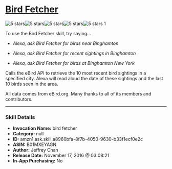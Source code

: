 # [Bird Fetcher](http://alexa.amazon.com/#skills/amzn1.ask.skill.a8960bfa-8f7b-4050-9630-b33f1ecf0e2c)
![5 stars](../../images/ic_star_black_18dp_1x.png)![5 stars](../../images/ic_star_black_18dp_1x.png)![5 stars](../../images/ic_star_black_18dp_1x.png)![5 stars](../../images/ic_star_black_18dp_1x.png)![5 stars](../../images/ic_star_black_18dp_1x.png) 1

To use the Bird Fetcher skill, try saying...

* *Alexa, ask Bird Fetcher for birds near Binghamton*

* *Alexa, ask Bird Fetcher for recent sightings in Binghamton*

* *Alexa, ask Bird Fetcher for birds at Binghamton New York*

Calls the eBird API to retrieve the 10 most recent bird sightings in a specified city. Alexa will read aloud the date of these sightings and the last 10 birds seen in the area.

All data comes from eBird.org. Many thanks to all of its members and contributors.

***

### Skill Details

* **Invocation Name:** bird fetcher
* **Category:** null
* **ID:** amzn1.ask.skill.a8960bfa-8f7b-4050-9630-b33f1ecf0e2c
* **ASIN:** B01MXEYAGN
* **Author:** Jeffrey Chan
* **Release Date:** November 17, 2016 @ 03:08:21
* **In-App Purchasing:** No

